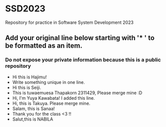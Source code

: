 # SSD2023

Repository for practice in Software System Development 2023

## Add your original line below starting with '\* ' to be formatted as an item.

### Do not expose your private information because this is a public repository

* Hi this is Hajimu!
* Write something unique in one line.
* Hi this is Seiji.
* This is tuwaemuesa Thapakorn 2311429, Please merge mine :D
* Hi, I'm Yuya Kawabata!
I added this line.
* Hi, this is Takuya. Please merge mine.
* Salam, this is Sanaa!
* Thank you for the class <3 !!
* Salut,this is NABILA
